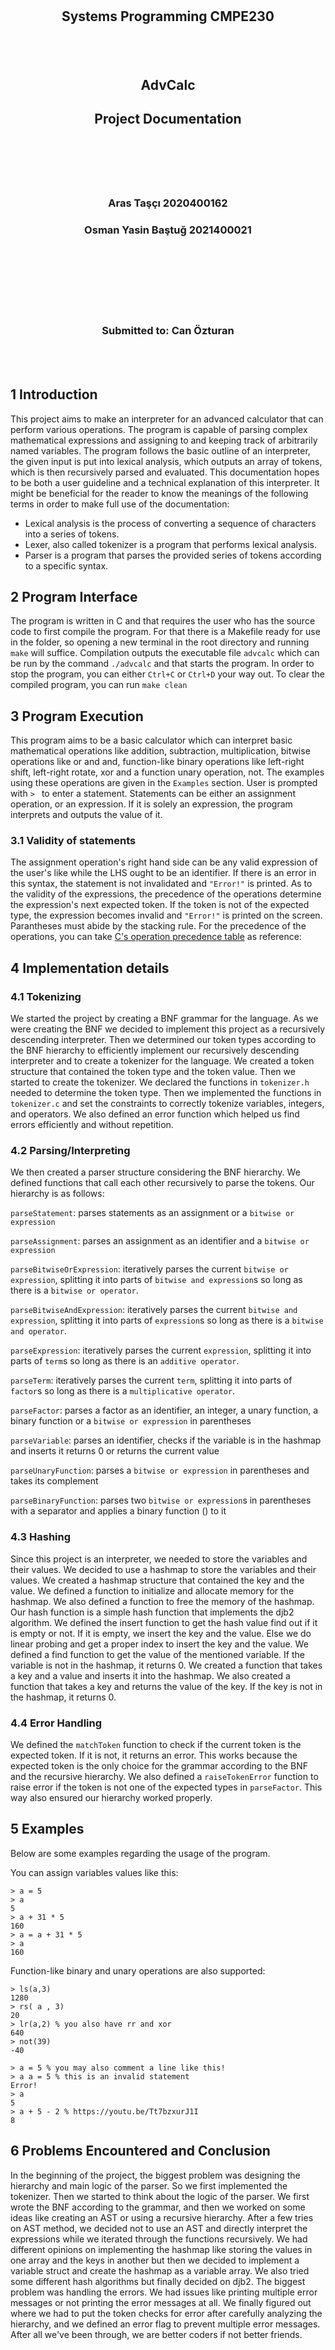 <br> </br>
<br> </br>

<br> </br>

## <p style="text-align: center;"> Systems Programming CMPE230</p>

<br> </br>

## <p style="text-align: center;"> AdvCalc</p>

## <p style="text-align: center;"> Project Documentation</p>

<br> </br>
<br> </br>

### <p style="text-align: center;"> Aras Taşçı 2020400162</p>

### <p style="text-align: center;">Osman Yasin Baştuğ 2021400021</p>

<br> </br>
<br> </br>
<br> </br>

### <p style="text-align: center;">Submitted to: Can Özturan</p>

<br> </br>

## 1 Introduction

This project aims to make an interpreter for an advanced calculator that can perform various operations. The program is capable of parsing complex mathematical expressions and assigning to and keeping track of arbitrarily named variables. The program follows the basic outline of an interpreter, the given input is put into lexical analysis, which outputs an array of tokens, which is then recursively parsed and evaluated.
This documentation hopes to be both a user guideline and a technical explanation of this interpreter.
It might be beneficial for the reader to know the meanings of the following terms in order to make full use of the documentation:

-   Lexical analysis is the process of converting a sequence of characters into a series of tokens.
-   Lexer, also called tokenizer is a program that performs lexical analysis.
-   Parser is a program that parses the provided series of tokens according to a specific syntax.

## 2 Program Interface

The program is written in C and that requires the user who has the source code to first compile the program. For that there is a Makefile ready for use in the folder, so opening a new terminal in the root directory and running `make` will suffice. Compilation outputs the executable file `advcalc` which can be run by the command `./advcalc` and that starts the program. In order to stop the program, you can either `Ctrl+C` or `Ctrl+D` your way out. To clear the compiled program, you can run `make clean`

## 3 Program Execution

This program aims to be a basic calculator which can interpret basic mathematical operations like addition, subtraction, multiplication, bitwise operations like or and and, function-like binary operations like left-right shift, left-right rotate, xor and a function unary operation, not. The examples using these operations are given in the `Examples` section.
User is prompted with `> ` to enter a statement. Statements can be either an assignment operation, or an expression. If it is solely an expression, the program interprets and outputs the value of it.

### 3.1 Validity of statements

The assignment operation's right hand side can be any valid expression of the user's like while the LHS ought to be an identifier. If there is an error in this syntax, the statement is not invalidated and `"Error!"` is printed.
As to the validity of the expressions, the precedence of the operations determine the expression's next expected token. If the token is not of the expected type, the expression becomes invalid and `"Error!"` is printed on the screen. Parantheses must abide by the stacking rule. For the precedence of the operations, you can take [C's operation precedence table](https://en.cppreference.com/w/c/language/operator_precedence) as reference:

## 4 Implementation details

### 4.1 Tokenizing

We started the project by creating a BNF grammar for the language. As we were creating
the BNF we decided to implement this project as a recursively descending interpreter.
Then we determined our token types according to the BNF hierarchy to efficiently implement
our recursively descending interpreter and to create a tokenizer for the language. We created a
token structure that contained the token type and the token value. Then we started to create the
tokenizer. We declared the functions in `tokenizer.h` needed to determine the token type. Then we
implemented the functions in `tokenizer.c` and set the constraints to correctly tokenize variables,
integers, and operators. We also defined an error function which helped us find errors efficiently
and without repetition.

### 4.2 Parsing/Interpreting

We then created a parser structure considering the BNF hierarchy.
We defined functions that call
each other recursively to parse the tokens. Our hierarchy is as follows:

`parseStatement`: parses statements as an assignment or a `bitwise or expression`

`parseAssignment`: parses an assignment as an identifier and a `bitwise or expression`

`parseBitwiseOrExpression`: iteratively parses the current `bitwise or expression`, splitting it into parts of `bitwise and expression`s so long as there is a `bitwise or operator`.

`parseBitwiseAndExpression`: iteratively parses the current `bitwise and expression`, splitting it into parts of `expression`s so long as there is a `bitwise and operator`.

`parseExpression`: iteratively parses the current `expression`, splitting it into parts of `term`s so long as there is an `additive operator`.

`parseTerm`: iteratively parses the current `term`, splitting it into parts of `factor`s so long as there is a `multiplicative operator`.

`parseFactor`: parses a factor as an identifier, an integer, a unary function, a binary function or a `bitwise or expression` in parentheses

`parseVariable`: parses an identifier, checks if the variable is in the hashmap and inserts it returns 0 or returns the current value

`parseUnaryFunction`: parses a `bitwise or expression` in parentheses and takes its complement

`parseBinaryFunction`: parses two `bitwise or expression`s in parentheses with a separator and applies a binary function () to it

### 4.3 Hashing

Since this project is an interpreter, we needed to store the variables and their values.
We decided to use a hashmap to store the variables and their values.
We created a hashmap structure that contained the key and the value. We defined a function to initialize and allocate
memory for the hashmap. We also defined a function to free the memory of the hashmap.
Our hash function is a simple hash function that implements the djb2 algorithm. We defined the insert
function to get the hash value find out if it is empty or not. If it is empty, we insert the key and the value.
Else we do linear probing and get a proper index to insert the key and the value. We defined a find function to
get the value of the mentioned variable. If the variable is not in the hashmap, it returns 0.
We created a function that takes a key and a value and inserts it into the hashmap. We also created a function that takes a key and returns the value of the key. If the key is not in the hashmap, it returns 0.

### 4.4 Error Handling

We defined the `matchToken` function to check if the current token is the expected token. If it is not, it returns an error.
This works because the expected token is the only choice for the grammar according to the BNF and the recursive hierarchy.
We also defined a `raiseTokenError` function to raise error if the token is not one of the expected types in `parseFactor`.
This way also ensured our hierarchy worked properly.

## 5 Examples

Below are some examples regarding the usage of the program.

You can assign variables values like this:

```
> a = 5
> a
5
> a + 31 * 5
160
> a = a + 31 * 5
> a
160
```

Function-like binary and unary operations are also supported:

```
> ls(a,3)
1280
> rs( a , 3)
20
> lr(a,2) % you also have rr and xor
640
> not(39)
-40
```

```
> a = 5 % you may also comment a line like this!
> a a = 5 % this is an invalid statement
Error!
> a
5
> a + 5 - 2 % https://youtu.be/Tt7bzxurJ1I
8
```

## 6 Problems Encountered and Conclusion

In the beginning of the project, the biggest problem was designing the hierarchy and main logic of the parser. So we first
implemented the tokenizer. Then we started to think about the logic of the parser. We first wrote the BNF
according to the grammar, and then we worked on some ideas like creating an AST or using a recursive hierarchy. After a few
tries on AST method, we decided not to use an AST and directly interpret the expressions while we iterated through the functions
recursively. We had different opinions on implementing the hashmap like storing the values in one array and the keys in another but
then we decided to implement a variable struct and create the hashmap as a variable array. We also tried some different hash algorithms
but finally decided on djb2. The biggest problem was handling the errors. We had issues like printing multiple error messages or
not printing the error messages at all. We finally figured out where we had to put the token checks for error after carefully
analyzing the hierarchy, and we defined an error flag to prevent multiple error messages. After all we've been through, we are better coders if not better friends.
<br> </br>
<br> </br>
<br> </br>
<br> </br>
<br> </br>
<br> </br>
<br> </br>

## 7 Appendix

### BNF

Below is the BNF we created for the interpreter.

```
<Statement> ::= <Assignment> | <BitwiseOrExpression>
<Assignment> ::= <Variable> "=" <BitwiseOrExpression>
<BitwiseOrExpression> ::= <BitwiseAndExpression> ("|" <BitwiseAndExpression>)*
<BitwiseAndExpression> ::= <Expression> ("&" <Expression>)*
<Expression> ::= <Term> (("+"|"-") <Term>)*
<Term> ::= <Factor> (("*") <Factor>)
<Factor> ::= <Variable> | <integer> | <UnaryFunction> | <BinaryFunction> | "(" <BitwiseOrExpression> ")"
<Variable> ::= <identifier>
<UnaryFunction> ::= "not" "(" <BitwiseOrExpression> ")"
<BinaryFunction> ::= <BinaryFunctionOperator>  "(" <BitwiseOrExpression> "," <BitwiseOrExpression> ")"
<BinaryFunctionOperator> ::= "xor" | "lr" | "rr" | "ls" | "rs"
<integer> ::= <digit>+
<identifier> ::= <letter> (<letter>)*
```
